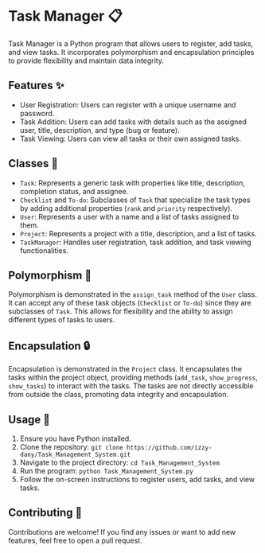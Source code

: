 # Task Manager 📋

Task Manager is a Python program that allows users to register, add tasks, and view tasks. It incorporates polymorphism and encapsulation principles to provide flexibility and maintain data integrity.

## Features ✨

- User Registration: Users can register with a unique username and password.
- Task Addition: Users can add tasks with details such as the assigned user, title, description, and type (bug or feature).
- Task Viewing: Users can view all tasks or their own assigned tasks.

## Classes 🧬

- `Task`: Represents a generic task with properties like title, description, completion status, and assignee.
- `Checklist` and `To-do`: Subclasses of `Task` that specialize the task types by adding additional properties (`rank` and `priority` respectively).
- `User`: Represents a user with a name and a list of tasks assigned to them.
- `Project`: Represents a project with a title, description, and a list of tasks.
- `TaskManager`: Handles user registration, task addition, and task viewing functionalities.

## Polymorphism 🌟

Polymorphism is demonstrated in the `assign_task` method of the `User` class. It can accept any of these task objects (`Checklist` or `To-do`) since they are subclasses of `Task`. This allows for flexibility and the ability to assign different types of tasks to users.

## Encapsulation 🔒

Encapsulation is demonstrated in the `Project` class. It encapsulates the tasks within the project object, providing methods (`add_task`, `show_progress`, `show_tasks`) to interact with the tasks. The tasks are not directly accessible from outside the class, promoting data integrity and encapsulation.

## Usage 🚀

1. Ensure you have Python installed.
2. Clone the repository: `git clone https://github.com/izzy-dany/Task_Management_System.git`
3. Navigate to the project directory: `cd Task_Management_System`
4. Run the program: `python Task_Management_System.py`
5. Follow the on-screen instructions to register users, add tasks, and view tasks.

## Contributing 🤝

Contributions are welcome! If you find any issues or want to add new features, feel free to open a pull request.